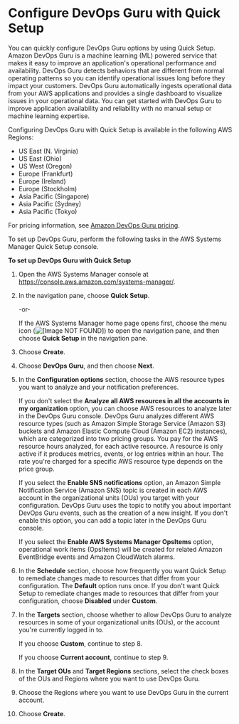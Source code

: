 # Configure DevOps Guru with Quick Setup<a name="quick-setup-devops"></a>

You can quickly configure DevOps Guru options by using Quick Setup\. Amazon DevOps Guru is a machine learning \(ML\) powered service that makes it easy to improve an application's operational performance and availability\. DevOps Guru detects behaviors that are different from normal operating patterns so you can identify operational issues long before they impact your customers\. DevOps Guru automatically ingests operational data from your AWS applications and provides a single dashboard to visualize issues in your operational data\. You can get started with DevOps Guru to improve application availability and reliability with no manual setup or machine learning expertise\.

Configuring DevOps Guru with Quick Setup is available in the following AWS Regions:
+ US East \(N\. Virginia\)
+ US East \(Ohio\)
+ US West \(Oregon\)
+ Europe \(Frankfurt\)
+ Europe \(Ireland\)
+ Europe \(Stockholm\)
+ Asia Pacific \(Singapore\)
+ Asia Pacific \(Sydney\)
+ Asia Pacific \(Tokyo\)

For pricing information, see [Amazon DevOps Guru pricing](http://aws.amazon.com/devops-guru/pricing/)\.

To set up DevOps Guru, perform the following tasks in the AWS Systems Manager Quick Setup console\.

**To set up DevOps Guru with Quick Setup**

1. Open the AWS Systems Manager console at [https://console\.aws\.amazon\.com/systems\-manager/](https://console.aws.amazon.com/systems-manager/)\.

1. In the navigation pane, choose **Quick Setup**\.

   \-or\-

   If the AWS Systems Manager home page opens first, choose the menu icon \(![\[Image NOT FOUND\]](http://docs.aws.amazon.com/systems-manager/latest/userguide/images/menu-icon-small.png)\) to open the navigation pane, and then choose **Quick Setup** in the navigation pane\.

1. Choose **Create**\.

1. Choose **DevOps Guru**, and then choose **Next**\.

1. In the **Configuration options** section, choose the AWS resource types you want to analyze and your notification preferences\.

   If you don't select the **Analyze all AWS resources in all the accounts in my organization** option, you can choose AWS resources to analyze later in the DevOps Guru console\. DevOps Guru analyzes different AWS resource types \(such as Amazon Simple Storage Service \(Amazon S3\) buckets and Amazon Elastic Compute Cloud \(Amazon EC2\) instances\), which are categorized into two pricing groups\. You pay for the AWS resource hours analyzed, for each active resource\. A resource is only active if it produces metrics, events, or log entries within an hour\. The rate you're charged for a specific AWS resource type depends on the price group\.

   If you select the **Enable SNS notifications** option, an Amazon Simple Notification Service \(Amazon SNS\) topic is created in each AWS account in the organizational units \(OUs\) you target with your configuration\. DevOps Guru uses the topic to notify you about important DevOps Guru events, such as the creation of a new insight\. If you don't enable this option, you can add a topic later in the DevOps Guru console\.

   If you select the **Enable AWS Systems Manager OpsItems** option, operational work items \(OpsItems\) will be created for related Amazon EventBridge events and Amazon CloudWatch alarms\.

1. In the **Schedule** section, choose how frequently you want Quick Setup to remediate changes made to resources that differ from your configuration\. The **Default** option runs once\. If you don't want Quick Setup to remediate changes made to resources that differ from your configuration, choose **Disabled** under **Custom**\.

1. In the **Targets** section, choose whether to allow DevOps Guru to analyze resources in some of your organizational units \(OUs\), or the account you're currently logged in to\.

   If you choose **Custom**, continue to step 8\.

   If you choose **Current account**, continue to step 9\.

1. In the **Target OUs** and **Target Regions** sections, select the check boxes of the OUs and Regions where you want to use DevOps Guru\.

1. Choose the Regions where you want to use DevOps Guru in the current account\.

1. Choose **Create**\.